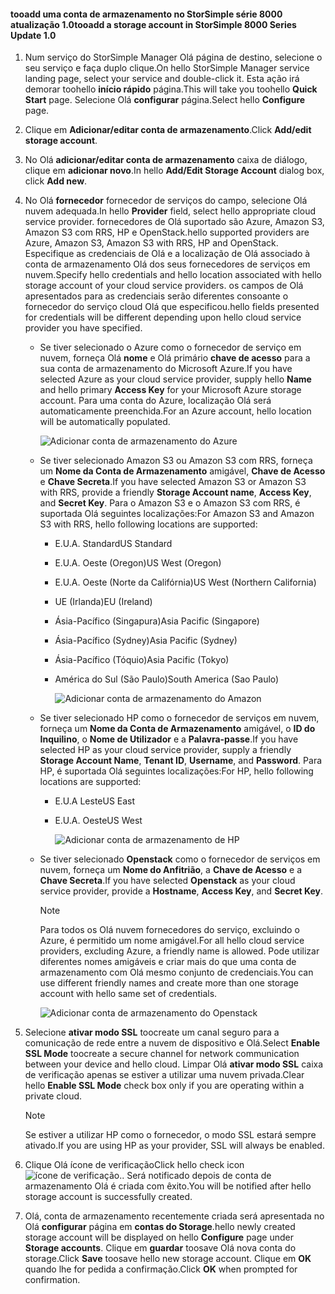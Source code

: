 <!--author=alkohli last changed: 9/17/15-->

#### <a name="tooadd-a-storage-account-in-storsimple-8000-series-update-10"></a><span data-ttu-id="0cb59-101">tooadd uma conta de armazenamento no StorSimple série 8000 atualização 1.0</span><span class="sxs-lookup"><span data-stu-id="0cb59-101">tooadd a storage account in StorSimple 8000 Series Update 1.0</span></span>
1. <span data-ttu-id="0cb59-102">Num serviço do StorSimple Manager Olá página de destino, selecione o seu serviço e faça duplo clique.</span><span class="sxs-lookup"><span data-stu-id="0cb59-102">On hello StorSimple Manager service landing page, select your service and double-click it.</span></span> <span data-ttu-id="0cb59-103">Esta ação irá demorar toohello **início rápido** página.</span><span class="sxs-lookup"><span data-stu-id="0cb59-103">This will take you toohello **Quick Start** page.</span></span> <span data-ttu-id="0cb59-104">Selecione Olá **configurar** página.</span><span class="sxs-lookup"><span data-stu-id="0cb59-104">Select hello **Configure** page.</span></span>
2. <span data-ttu-id="0cb59-105">Clique em **Adicionar/editar conta de armazenamento**.</span><span class="sxs-lookup"><span data-stu-id="0cb59-105">Click **Add/edit storage account**.</span></span>
3. <span data-ttu-id="0cb59-106">No Olá **adicionar/editar conta de armazenamento** caixa de diálogo, clique em **adicionar novo**.</span><span class="sxs-lookup"><span data-stu-id="0cb59-106">In hello **Add/Edit Storage Account** dialog box, click **Add new**.</span></span>
4. <span data-ttu-id="0cb59-107">No Olá **fornecedor** fornecedor de serviços do campo, selecione Olá nuvem adequada.</span><span class="sxs-lookup"><span data-stu-id="0cb59-107">In hello **Provider** field, select hello appropriate cloud service provider.</span></span> <span data-ttu-id="0cb59-108">fornecedores de Olá suportado são Azure, Amazon S3, Amazon S3 com RRS, HP e OpenStack.</span><span class="sxs-lookup"><span data-stu-id="0cb59-108">hello supported providers are Azure, Amazon S3, Amazon S3 with RRS, HP and OpenStack.</span></span> <span data-ttu-id="0cb59-109">Especifique as credenciais de Olá e a localização de Olá associado à conta de armazenamento Olá dos seus fornecedores de serviços em nuvem.</span><span class="sxs-lookup"><span data-stu-id="0cb59-109">Specify hello credentials and hello location associated with hello storage account of your cloud service providers.</span></span> <span data-ttu-id="0cb59-110">os campos de Olá apresentados para as credenciais serão diferentes consoante o fornecedor do serviço cloud Olá que especificou.</span><span class="sxs-lookup"><span data-stu-id="0cb59-110">hello fields presented for credentials will be different depending upon hello cloud service provider you have specified.</span></span> 
   
   * <span data-ttu-id="0cb59-111">Se tiver selecionado o Azure como o fornecedor de serviço em nuvem, forneça Olá **nome** e Olá primário **chave de acesso** para a sua conta de armazenamento do Microsoft Azure.</span><span class="sxs-lookup"><span data-stu-id="0cb59-111">If you have selected Azure as your cloud service provider, supply hello **Name** and hello primary **Access Key** for your Microsoft Azure storage account.</span></span> <span data-ttu-id="0cb59-112">Para uma conta do Azure, localização Olá será automaticamente preenchida.</span><span class="sxs-lookup"><span data-stu-id="0cb59-112">For an Azure account, hello location will be automatically populated.</span></span>
     
        ![Adicionar conta de armazenamento do Azure](./media/storsimple-configure-new-storage-account-u1/AddAzureStorageaccount-include.png)
   * <span data-ttu-id="0cb59-114">Se tiver selecionado Amazon S3 ou Amazon S3 com RRS, forneça um **Nome da Conta de Armazenamento** amigável, **Chave de Acesso** e **Chave Secreta**.</span><span class="sxs-lookup"><span data-stu-id="0cb59-114">If you have selected Amazon S3 or Amazon S3 with RRS, provide a friendly **Storage Account name**, **Access Key**, and **Secret Key**.</span></span> <span data-ttu-id="0cb59-115">Para o Amazon S3 e o Amazon S3 com RRS, é suportada Olá seguintes localizações:</span><span class="sxs-lookup"><span data-stu-id="0cb59-115">For Amazon S3 and Amazon S3 with RRS, hello following locations are supported:</span></span>
     
     * <span data-ttu-id="0cb59-116">E.U.A. Standard</span><span class="sxs-lookup"><span data-stu-id="0cb59-116">US Standard</span></span>
     * <span data-ttu-id="0cb59-117">E.U.A. Oeste (Oregon)</span><span class="sxs-lookup"><span data-stu-id="0cb59-117">US West (Oregon)</span></span>
     * <span data-ttu-id="0cb59-118">E.U.A. Oeste (Norte da Califórnia)</span><span class="sxs-lookup"><span data-stu-id="0cb59-118">US West (Northern California)</span></span>
     * <span data-ttu-id="0cb59-119">UE (Irlanda)</span><span class="sxs-lookup"><span data-stu-id="0cb59-119">EU (Ireland)</span></span>
     * <span data-ttu-id="0cb59-120">Ásia-Pacífico (Singapura)</span><span class="sxs-lookup"><span data-stu-id="0cb59-120">Asia Pacific (Singapore)</span></span>
     * <span data-ttu-id="0cb59-121">Ásia-Pacífico (Sydney)</span><span class="sxs-lookup"><span data-stu-id="0cb59-121">Asia Pacific (Sydney)</span></span>
     * <span data-ttu-id="0cb59-122">Ásia-Pacífico (Tóquio)</span><span class="sxs-lookup"><span data-stu-id="0cb59-122">Asia Pacific (Tokyo)</span></span>
     * <span data-ttu-id="0cb59-123">América do Sul (São Paulo)</span><span class="sxs-lookup"><span data-stu-id="0cb59-123">South America (Sao Paulo)</span></span>
       
       ![Adicionar conta de armazenamento do Amazon](./media/storsimple-configure-new-storage-account-u1/AddAmazonStorageaccount-include.png)
   * <span data-ttu-id="0cb59-125">Se tiver selecionado HP como o fornecedor de serviços em nuvem, forneça um **Nome da Conta de Armazenamento** amigável, o **ID do Inquilino**, o **Nome de Utilizador** e a **Palavra-passe**.</span><span class="sxs-lookup"><span data-stu-id="0cb59-125">If you have selected HP as your cloud service provider, supply a friendly **Storage Account Name**, **Tenant ID**, **Username**, and **Password**.</span></span> <span data-ttu-id="0cb59-126">Para HP, é suportada Olá seguintes localizações:</span><span class="sxs-lookup"><span data-stu-id="0cb59-126">For HP, hello following locations are supported:</span></span>
     
     * <span data-ttu-id="0cb59-127">E.U.A Leste</span><span class="sxs-lookup"><span data-stu-id="0cb59-127">US East</span></span>
     * <span data-ttu-id="0cb59-128">E.U.A. Oeste</span><span class="sxs-lookup"><span data-stu-id="0cb59-128">US West</span></span>
       
       ![Adicionar conta de armazenamento de HP](./media/storsimple-configure-new-storage-account-u1/AddHPStorageaccount-include.png)
   * <span data-ttu-id="0cb59-130">Se tiver selecionado **Openstack** como o fornecedor de serviços em nuvem, forneça um **Nome do Anfitrião**, a **Chave de Acesso** e a **Chave Secreta**.</span><span class="sxs-lookup"><span data-stu-id="0cb59-130">If you have selected **Openstack** as your cloud service provider, provide a **Hostname**, **Access Key**, and **Secret Key**.</span></span>
     
     > [!NOTE]
     > <span data-ttu-id="0cb59-131">Para todos os Olá nuvem fornecedores do serviço, excluindo o Azure, é permitido um nome amigável.</span><span class="sxs-lookup"><span data-stu-id="0cb59-131">For all hello cloud service providers, excluding Azure, a friendly name is allowed.</span></span> <span data-ttu-id="0cb59-132">Pode utilizar diferentes nomes amigáveis e criar mais do que uma conta de armazenamento com Olá mesmo conjunto de credenciais.</span><span class="sxs-lookup"><span data-stu-id="0cb59-132">You can use different friendly names and create more than one storage account with hello same set of credentials.</span></span>
     > 
     > 
     
        ![Adicionar conta de armazenamento do Openstack](./media/storsimple-configure-new-storage-account-u1/AddOpenstackStorageaccount-include.png)
5. <span data-ttu-id="0cb59-134">Selecione **ativar modo SSL** toocreate um canal seguro para a comunicação de rede entre a nuvem de dispositivo e Olá.</span><span class="sxs-lookup"><span data-stu-id="0cb59-134">Select **Enable SSL Mode** toocreate a secure channel for network communication between your device and hello cloud.</span></span> <span data-ttu-id="0cb59-135">Limpar Olá **ativar modo SSL** caixa de verificação apenas se estiver a utilizar uma nuvem privada.</span><span class="sxs-lookup"><span data-stu-id="0cb59-135">Clear hello **Enable SSL Mode** check box only if you are operating within a private cloud.</span></span>
   
   > [!NOTE]
   > <span data-ttu-id="0cb59-136">Se estiver a utilizar HP como o fornecedor, o modo SSL estará sempre ativado.</span><span class="sxs-lookup"><span data-stu-id="0cb59-136">If you are using HP as your provider, SSL will always be enabled.</span></span>
   > 
   > 
6. <span data-ttu-id="0cb59-137">Clique Olá ícone de verificação</span><span class="sxs-lookup"><span data-stu-id="0cb59-137">Click hello check icon</span></span> ![ícone de verificação](./media/storsimple-configure-new-storage-account/HCS_CheckIcon-include.png)<span data-ttu-id="0cb59-139">.</span><span class="sxs-lookup"><span data-stu-id="0cb59-139">.</span></span> <span data-ttu-id="0cb59-140">Será notificado depois de conta de armazenamento Olá é criada com êxito.</span><span class="sxs-lookup"><span data-stu-id="0cb59-140">You will be notified after hello storage account is successfully created.</span></span>
7. <span data-ttu-id="0cb59-141">Olá, conta de armazenamento recentemente criada será apresentada no Olá **configurar** página em **contas do Storage**.</span><span class="sxs-lookup"><span data-stu-id="0cb59-141">hello newly created storage account will be displayed on hello **Configure** page under **Storage accounts**.</span></span> <span data-ttu-id="0cb59-142">Clique em **guardar** toosave Olá nova conta do storage.</span><span class="sxs-lookup"><span data-stu-id="0cb59-142">Click **Save** toosave hello new storage account.</span></span> <span data-ttu-id="0cb59-143">Clique em **OK** quando lhe for pedida a confirmação.</span><span class="sxs-lookup"><span data-stu-id="0cb59-143">Click **OK** when prompted for confirmation.</span></span>

